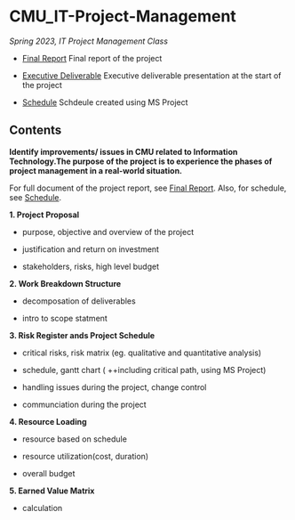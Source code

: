 # CMU_IT-Project-Management
*Spring 2023, IT Project Management Class*


- [Final Report](https://github.com/haein001/CMU_IT-Project-Management/blob/19ffae9266bae6005679ed07a82d817c44c593c1/East%20Campus%20Garage%20Project%20Management%20Report.pdf)
	Final report of the project
	
- [Executive Deliverable](https://github.com/haein001/CMU_IT-Project-Management/blob/19ffae9266bae6005679ed07a82d817c44c593c1/Executive%20level%20briefing.pdf)
	Executive deliverable presentation at the start of the project
	
- [Schedule](https://github.com/haein001/CMU_IT-Project-Management/blob/04d01b681788cdb2c73350505854e7f0cf7d21f4/CMU%20east%20garage.mpp)
	Schdeule created using MS Project

## Contents
**Identify improvements/ issues in CMU related to Information Technology.The purpose of the project is to experience the phases of project management in a real-world situation.**

For full document of the project report, see [Final Report](https://github.com/haein001/CMU_IT-Project-Management/blob/19ffae9266bae6005679ed07a82d817c44c593c1/East%20Campus%20Garage%20Project%20Management%20Report.pdf).
Also, for schedule, see [Schedule](https://github.com/haein001/CMU_IT-Project-Management/blob/04d01b681788cdb2c73350505854e7f0cf7d21f4/CMU%20east%20garage.mpp).


**1. Project Proposal**

- purpose, objective and overview of the project
	
- justification and return on investment
	
- stakeholders, risks, high level budget

**2. Work Breakdown Structure**

- decomposation of deliverables
	
- intro to scope statment
	

**3. Risk Register ands Project Schedule**

- critical risks, risk matrix (eg. qualitative and quantitative analysis)
	
- schedule, gantt chart ( ++including critical path, using MS Project)
	
- handling issues during the project, change control
	
- communciation during the project

**4. Resource Loading**

- resource based on schedule
	
- resource utilization(cost, duration)
	
- overall budget

**5. Earned Value Matrix**

- calculation
	

